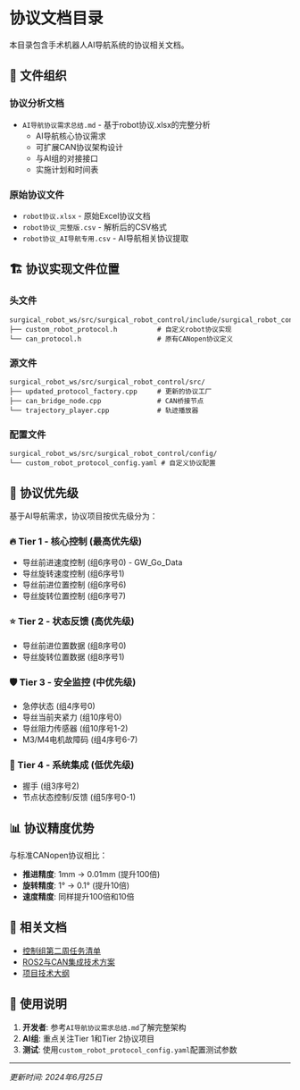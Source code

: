 # 协议文档目录

本目录包含手术机器人AI导航系统的协议相关文档。

## 📁 文件组织

### 协议分析文档
- `AI导航协议需求总结.md` - 基于robot协议.xlsx的完整分析
  - AI导航核心协议需求 
  - 可扩展CAN协议架构设计
  - 与AI组的对接接口
  - 实施计划和时间表

### 原始协议文件
- `robot协议.xlsx` - 原始Excel协议文档
- `robot协议_完整版.csv` - 解析后的CSV格式
- `robot协议_AI导航专用.csv` - AI导航相关协议提取

## 🏗️ 协议实现文件位置

### 头文件
```
surgical_robot_ws/src/surgical_robot_control/include/surgical_robot_control/
├── custom_robot_protocol.h          # 自定义robot协议实现
└── can_protocol.h                   # 原有CANopen协议定义
```

### 源文件  
```
surgical_robot_ws/src/surgical_robot_control/src/
├── updated_protocol_factory.cpp     # 更新的协议工厂
├── can_bridge_node.cpp              # CAN桥接节点
└── trajectory_player.cpp            # 轨迹播放器
```

### 配置文件
```
surgical_robot_ws/src/surgical_robot_control/config/
└── custom_robot_protocol_config.yaml # 自定义协议配置
```

## 🎯 协议优先级

基于AI导航需求，协议项目按优先级分为：

### 🔥 Tier 1 - 核心控制 (最高优先级)
- 导丝前进速度控制 (组6序号0) - GW_Go_Data
- 导丝旋转速度控制 (组6序号1)
- 导丝前进位置控制 (组6序号6) 
- 导丝旋转位置控制 (组6序号7)

### ⭐ Tier 2 - 状态反馈 (高优先级)
- 导丝前进位置数据 (组8序号0)
- 导丝旋转位置数据 (组8序号1)

### 🛡️ Tier 3 - 安全监控 (中优先级)
- 急停状态 (组4序号0)
- 导丝当前夹紧力 (组10序号0)
- 导丝阻力传感器 (组10序号1-2)
- M3/M4电机故障码 (组4序号6-7)

### 🤝 Tier 4 - 系统集成 (低优先级)
- 握手 (组3序号2)
- 节点状态控制/反馈 (组5序号0-1)

## 📊 协议精度优势

与标准CANopen协议相比：
- **推进精度**: 1mm → 0.01mm (提升100倍)
- **旋转精度**: 1° → 0.1° (提升10倍)
- **速度精度**: 同样提升100倍和10倍

## 🔗 相关文档

- [控制组第二周任务清单](../control-team/plans/控制组-第二周任务清单.md)
- [ROS2与CAN集成技术方案](../control-team/technical-specs/控制组-ROS2与CAN集成技术方案.md)
- [项目技术大纲](../overview/手术机器人自动导航项目技术大纲.md)

## 🚀 使用说明

1. **开发者**: 参考`AI导航协议需求总结.md`了解完整架构
2. **AI组**: 重点关注Tier 1和Tier 2协议项目
3. **测试**: 使用`custom_robot_protocol_config.yaml`配置测试参数

---
*更新时间: 2024年6月25日* 
